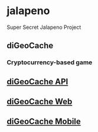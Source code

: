 # jalapeno
Super Secret Jalapeno Project

## diGeoCache
### Cryptocurrency-based game

## [diGeoCache API](digeocache/api/readme.md)

## [diGeoCache Web](digeocache/web/readme.md)

## [diGeoCache Mobile](digeocache/mobile/readme.md)